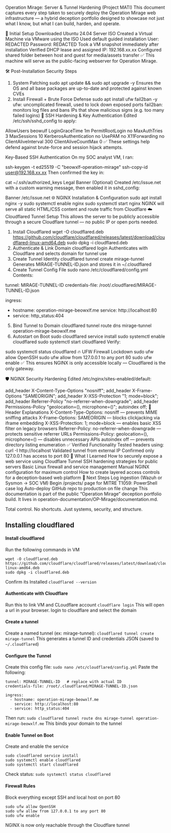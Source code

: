Operation Mirage: Server & Tunnel Hardening (Project MATI)
This document captures every step taken to securely deploy the Operation Mirage web infrastructure — a hybrid deception portfolio designed to showcase not just what I know, but what I can build, harden, and operate.

🔧 Initial Setup
Downloaded Ubuntu 24.04 Server ISO
Created a Virtual Machine via VMware using the ISO
Used default guided installation
User: REDACTED
Password: REDACTED
Took a VM snapshot immediately after installation
Verified DHCP lease and assigned IP: 192.168.xx.xx
Configured shared folder between host and guest for media/assets transfer
✅ This machine will serve as the public-facing webserver for Operation Mirage.

🛠️ Post-Installation Security Steps
1. System Patching
sudo apt update && sudo apt upgrade -y
Ensures the OS and all base packages are up-to-date and protected against known CVEs
2. Install Firewall + Brute Force Defense
sudo apt install ufw fail2ban -y
ufw: uncomplicated firewall, used to lock down exposed ports
fail2ban: monitors log files and bans IPs that show malicious signs (e.g. too many failed logins)
🔐 SSH Hardening & Key Authentication
Edited /etc/ssh/sshd_config to apply:

AllowUsers beowulf
LoginGraceTime 1m
PermitRootLogin no
MaxAuthTries 3
MaxSessions 10
KerberosAuthentication no
UsePAM no
X11Forwarding no
ClientAliveInterval 300
ClientAliveCountMax 0
✅ These settings help defend against brute-force and session hijack attempts.

Key-Based SSH Authentication
On my SOC analyst VM, I ran:

ssh-keygen -t ed25519 -C "beowxlf-operation-mirage"
ssh-copy-id user@192.168.xx.xx
Then confirmed the key in:

cat ~/.ssh/authorized_keys
Legal Banner (Optional)
Created /etc/issue.net with a custom warning message, then enabled it in sshd_config:

Banner /etc/issue.net
🌐 NGINX Installation & Configuration
sudo apt install nginx -y
sudo systemctl enable nginx
sudo systemctl start nginx
NGINX will serve all static HTML/CSS content and route traffic from Cloudflare
☁️ Cloudflared Tunnel Setup
This allows the server to be publicly accessible through a secure Cloudflare tunnel — no public IP or open ports needed.

1. Install Cloudflared
wget -O cloudflared.deb https://github.com/cloudflare/cloudflared/releases/latest/download/cloudflared-linux-amd64.deb
sudo dpkg -i cloudflared.deb
2. Authenticate & Link Domain
cloudflared login
Authenticates with Cloudflare and selects domain for tunnel use
3. Create Tunnel Identity
cloudflared tunnel create mirage-tunnel
Generates MIRAGE-TUNNEL-ID.json and stores it in ~/.cloudflared
4. Create Tunnel Config File
sudo nano /etc/cloudflared/config.yml
Contents:

tunnel: MIRAGE-TUNNEL-ID
credentials-file: /root/.cloudflared/MIRAGE-TUNNEL-ID.json

ingress:
  - hostname: operation-mirage-beowxlf.me
    service: http://localhost:80
  - service: http_status:404
5. Bind Tunnel to Domain
cloudflared tunnel route dns mirage-tunnel operation-mirage-beowxlf.me
6. Autostart on Boot
sudo cloudflared service install
sudo systemctl enable cloudflared
sudo systemctl start cloudflared
Verify:

sudo systemctl status cloudflared
🔥 UFW Firewall Lockdown
sudo ufw allow OpenSSH
sudo ufw allow from 127.0.0.1 to any port 80
sudo ufw enable
✅ This ensures NGINX is only accessible locally — Cloudflared is the only gateway.

🛡️ NGINX Security Hardening
Edited /etc/nginx/sites-enabled/default:

add_header X-Content-Type-Options "nosniff";
add_header X-Frame-Options "SAMEORIGIN";
add_header X-XSS-Protection "1; mode=block";
add_header Referrer-Policy "no-referrer-when-downgrade";
add_header Permissions-Policy "geolocation=(), microphone=()";
autoindex off;
📖 Header Explanations
X-Content-Type-Options: nosniff — prevents MIME sniffing attacks
X-Frame-Options: SAMEORIGIN — blocks clickjacking via iframe embedding
X-XSS-Protection: 1; mode=block — enables basic XSS filter on legacy browsers
Referrer-Policy: no-referrer-when-downgrade — protects sensitive referrer URLs
Permissions-Policy: geolocation=(), microphone=() — disables unnecessary APIs
autoindex off — prevents directory listing enumeration
✅ Verified Functionality
Tested headers using:
curl -I http://localhost
Validated tunnel from external IP
Confirmed only 127.0.0.1 has access to port 80
🧠 What I Learned
How to securely expose a web service using Cloudflare Tunnel
SSH hardening strategies for public servers
Basic Linux firewall and service management
Manual NGINX configuration for maximum control
How to create layered access controls for a deception-based web platform
📌 Next Steps
Log ingestion (Wazuh or Sysmon → SOC VM)
Begin /projects/ page for MITRE T1059: PowerShell case log
Auto-deploy GitHub repo to production on file change
This documentation is part of the public “Operation Mirage” deception portfolio build. It lives in operation-documentation/OP-Mirage/documentation.md.

Total control. No shortcuts. Just systems, security, and structure.

## Installing cloudflared

#### Install cloudflared
Run the following commands in VM
```
wget -O cloudflared.deb https://github.com/cloudflare/cloudflared/releases/latest/download/cloudflared-linux-amd64.deb
sudo dpkg -i cloudflared.deb

```
Confirm its Installed
`cloudflared --version`

#### Authenticate with Cloudflare
Run this to link VM and CLoudflare account
`cloudflare login`
This will open a url in your browser. login to cloudflare and select the domain

#### Create a tunnel
Create a named tunnel (ex: mirage-tunnel):
`cloudflared tunnel create mirage-tunnel`
This generates a tunnel ID and credentials JSON (saved to `~/.cloudflared`)

#### Configure the Tunnel
Create this config file:
`sudo nano /etc/cloudflared/config.yml`
Paste the following:
```
tunnel: MIRAGE-TUNNEL-ID   # replace with actual ID
credentials-file: /root/.cloudflared/MIRAGE-TUNNEL-ID.json

ingress:
  - hostname: operation-mirage-beowxlf.me
    service: http://localhost:80
  - service: http_status:404

```
Then run:
`sudo cloudflared tunnel route dns mirage-tunnel operation-mirage-beowxlf.me`
This binds your domain to the tunnel

#### Enable Tunnel on Boot
Create and enable the service
```
sudo cloudflared service install
sudo systemctl enable cloudflared
sudo systemctl start cloudflared
```
Check status:
`sudo systemctl status cloudflared`

#### Firewall Rules
Block everything except SSH and local host on port 80
```
sudo ufw allow OpenSSH
sudo ufw allow from 127.0.0.1 to any port 80
sudo ufw enable
```
NGINX is now only reachable through the Cloudflare tunnel

